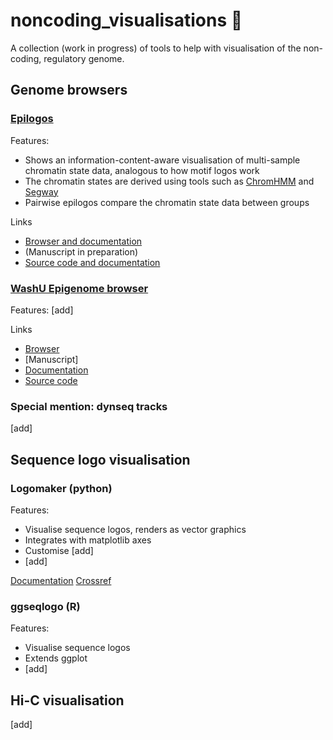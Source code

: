 # noncoding_visualisations 🧬
A collection (work in progress) of tools to help with visualisation of the non-coding, regulatory genome.

## Genome browsers

### [Epilogos](https://epilogos.altius.org/)

Features:
* Shows an information-content-aware visualisation of multi-sample chromatin state data, analogous to how motif logos work
* The chromatin states are derived using tools such as [ChromHMM](http://compbio.mit.edu/ChromHMM/) and [Segway](https://segway.hoffmanlab.org/)
* Pairwise epilogos compare the chromatin state data between groups

Links
* [Browser and documentation](https://epilogos.altius.org/)
* (Manuscript in preparation)
* [Source code and documentation](https://github.com/meuleman/epilogos)

### [WashU Epigenome browser](http://epigenomegateway.wustl.edu/browser/)

Features:
[add]

Links
* [Browser](http://epigenomegateway.wustl.edu/browser/)
* [Manuscript]
* [Documentation](https://epigenomegateway.readthedocs.io/en/latest/)
* [Source code](https://github.com/lidaof/eg-react)

### Special mention: dynseq tracks

[add]

## Sequence logo visualisation

### Logomaker (python)

Features:
* Visualise sequence logos, renders as vector graphics
* Integrates with matplotlib axes
* Customise [add]
* [add]

[Documentation](https://logomaker.readthedocs.io/en/latest/)
[Crossref](https://doi.org/10.1093/bioinformatics/btz921)

### ggseqlogo (R)

Features:
* Visualise sequence logos
* Extends ggplot
* [add]



## Hi-C visualisation

[add]
